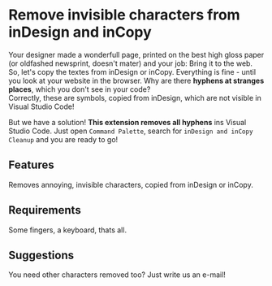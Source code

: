 # Remove invisible characters from inDesign and inCopy

Your designer made a wonderfull page, printed on the best high gloss paper (or oldfashed newsprint, doesn't mater) and your job: Bring it to the web. So, let's copy the textes from inDesign or inCopy. Everything is fine - until you look at your website in the browser. Why are there **hyphens at stranges places**, which you don't see in your code?  
Correctly, these are symbols, copied from inDesign, which are not visible in Visual Studio Code!  
  
But we have a solution! **This extension removes all hyphens** ins Visual Studio Code. Just open `Command Palette`, search for `inDesign and inCopy Cleanup` and you are ready to go!

## Features

Removes annoying, invisible characters, copied from inDesign or inCopy.

## Requirements

Some fingers, a keyboard, thats all.

## Suggestions

You need other characters removed too? Just write us an e-mail!